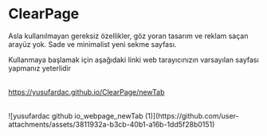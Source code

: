 # ClearPage

Asla kullanılmayan gereksiz özellikler, göz yoran tasarım ve reklam saçan arayüz yok.
Sade ve minimalist yeni sekme sayfası.<br>

Kullanmaya başlamak için aşağıdaki linki web tarayıcınızın varsayılan sayfası yapmanız yeterlidir<br><br>

https://yusufardac.github.io/ClearPage/newTab

<br>
![yusufardac github io_webpage_newTab (1)](https://github.com/user-attachments/assets/3811932a-b3cb-40b1-a16b-1dd5f28b0151)
